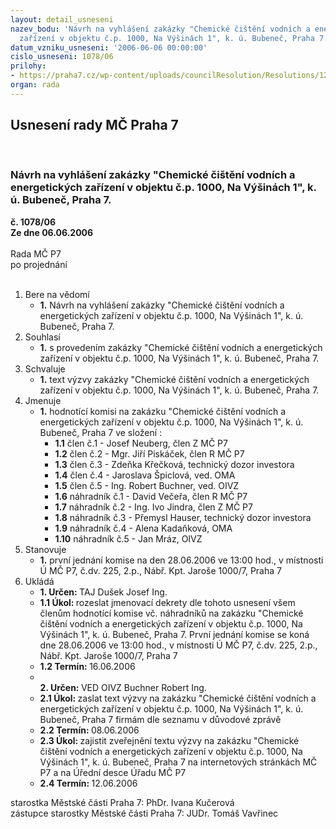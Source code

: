 ```yaml
---
layout: detail_usneseni
nazev_bodu: 'Návrh na vyhlášení zakázky "Chemické čištění vodních a energetických
  zařízení v objektu č.p. 1000, Na Výšinách 1", k. ú. Bubeneč, Praha 7. '
datum_vzniku_usneseni: '2006-06-06 00:00:00'
cislo_usneseni: 1078/06
prilohy:
- https://praha7.cz/wp-content/uploads/councilResolution/Resolutions/12610/30-v%c3%bdzva-rada.doc
organ: rada
---
```

<div id="ucUsn_pList" class="usn">
	<span><h2>Usnesení rady MČ Praha 7 </h2>
<br></span><div class="standBody">
<span><h3>Návrh na vyhlášení zakázky "Chemické čištění vodních a energetických zařízení v objektu č.p. 1000, Na Výšinách 1", k. ú. Bubeneč, Praha 7. </h3></span><div class="center">
		<strong>č. 1078/06</strong><br>
	</div>
<div class="center">
		<strong>Ze dne 06.06.2006</strong><br><br>
	</div>Rada MČ P7<br> po projednání<br><br><ol>
<li>Bere na vědomí<ul><li>
<strong>1.</strong> Návrh na vyhlášení zakázky "Chemické čištění vodních a energetických zařízení v objektu č.p. 1000, Na Výšinách 1", k. ú. Bubeneč, Praha 7. </li></ul>
</li>
<li>Souhlasí<ul><li>
<strong>1.</strong> s provedením zakázky "Chemické čištění vodních a energetických zařízení v objektu č.p. 1000, Na Výšinách 1", k. ú. Bubeneč, Praha 7. </li></ul>
</li>
<li>Schvaluje<ul><li>
<strong>1.</strong> text výzvy zakázky "Chemické čištění vodních a energetických zařízení v objektu č.p. 1000, Na Výšinách 1", k. ú. Bubeneč, Praha 7. </li></ul>
</li>
<li>Jmenuje<ul><li>
<strong>1.</strong> hodnotící komisi na zakázku "Chemické čištění vodních a energetických zařízení v objektu č.p. 1000, Na Výšinách 1", k. ú. Bubeneč, Praha 7 ve složení :<ul>
<li>
<strong>1.1</strong> člen č.1 - Josef Neuberg, člen Z MČ P7 </li>
<li>
<strong>1.2</strong> člen č.2 - Mgr. Jiří Piskáček, člen R MČ P7</li>
<li>
<strong>1.3</strong> člen č.3 - Zdeňka Křečková, technický dozor investora </li>
<li>
<strong>1.4</strong> člen č.4 - Jaroslava Špiclová, ved. OMA</li>
<li>
<strong>1.5</strong> člen č.5 - Ing. Robert Buchner, ved. OIVZ </li>
<li>
<strong>1.6</strong> náhradník č.1 - David Večeřa, člen R MČ P7</li>
<li>
<strong>1.7</strong> náhradník č.2 - Ing. Ivo Jindra,  člen Z MČ P7</li>
<li>
<strong>1.8</strong> náhradník č.3 - Přemysl Hauser, technický dozor investora</li>
<li>
<strong>1.9</strong> náhradník č.4 - Alena Kadaňková, OMA</li>
<li>
<strong>1.10</strong> náhradník č.5 - Jan Mráz, OIVZ</li>
</ul>
</li></ul>
</li>
<li>Stanovuje<ul><li>
<strong>1.</strong> první jednání komise na den 28.06.2006 ve 13:00 hod., v místnosti Ú MČ P7, č.dv. 225, 2.p., Nábř. Kpt. Jaroše 1000/7, Praha 7</li></ul>
</li>
<li>Ukládá<ul>
<li>
<strong>1. Určen: </strong>TAJ Dušek Josef Ing.</li>
<li>
<strong>1.1 Úkol: </strong>rozeslat jmenovací dekrety dle tohoto usnesení všem členům hodnotící komise vč. náhradníků na zakázku "Chemické čištění vodních a energetických zařízení v objektu č.p. 1000, Na Výšinách 1", k. ú. Bubeneč, Praha 7. První jednání komise se koná dne 28.06.2006 ve 13:00 hod., v místnosti Ú MČ P7, č.dv. 225, 2.p., Nábř. Kpt. Jaroše 1000/7, Praha 7 </li>
<li>
<strong>1.2 Termín: </strong>16.06.2006</li>
<li>
<strong><br>2. Určen: </strong>VED OIVZ Buchner Robert Ing.</li>
<li>
<strong>2.1 Úkol: </strong>zaslat text výzvy na zakázku "Chemické čištění vodních a energetických zařízení v objektu č.p. 1000, Na Výšinách 1", k. ú. Bubeneč, Praha 7 firmám dle seznamu v důvodové zprávě</li>
<li>
<strong>2.2 Termín: </strong>08.06.2006</li>
<li>
<strong>2.3 Úkol: </strong>zajistit zveřejnění textu výzvy na zakázku "Chemické čištění vodních a energetických zařízení v objektu č.p. 1000, Na Výšinách 1", k. ú. Bubeneč, Praha 7 na internetových stránkách MČ P7 a na Úřední desce Úřadu MČ P7</li>
<li>
<strong>2.4 Termín: </strong>12.06.2006</li>
</ul>
</li>
</ol>starostka Městské části Praha 7: PhDr. Ivana Kučerová<br>zástupce starostky Městské části Praha 7: JUDr. Tomáš Vavřinec 
</div>
</div>